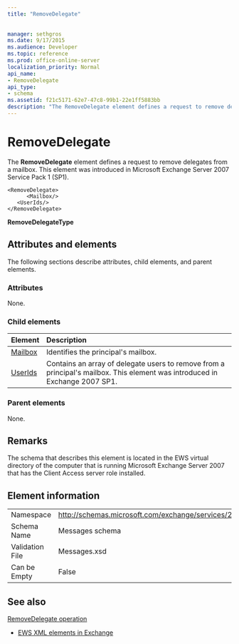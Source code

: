 ```yaml
---
title: "RemoveDelegate"
 
 
manager: sethgros
ms.date: 9/17/2015
ms.audience: Developer
ms.topic: reference
ms.prod: office-online-server
localization_priority: Normal
api_name:
- RemoveDelegate
api_type:
- schema
ms.assetid: f21c5171-62e7-47c8-99b1-22e1ff5883bb
description: "The RemoveDelegate element defines a request to remove delegates from a mailbox. This element was introduced in Microsoft Exchange Server 2007 Service Pack 1 (SP1)."
---
```


# RemoveDelegate

The **RemoveDelegate** element defines a request to remove delegates from a mailbox. This element was introduced in Microsoft Exchange Server 2007 Service Pack 1 (SP1). 
  
```
<RemoveDelegate>
      <Mailbox/>
   <UserIds/>
</RemoveDelegate>
```

 **RemoveDelegateType**
## Attributes and elements

The following sections describe attributes, child elements, and parent elements.
  
### Attributes

None.
  
### Child elements

|**Element**|**Description**|
|:-----|:-----|
|[Mailbox](mailbox.md) <br/> |Identifies the principal's mailbox.  <br/> |
|[UserIds](userids.md) <br/> |Contains an array of delegate users to remove from a principal's mailbox. This element was introduced in Exchange 2007 SP1.  <br/> |
   
### Parent elements

None.
  
## Remarks

The schema that describes this element is located in the EWS virtual directory of the computer that is running Microsoft Exchange Server 2007 that has the Client Access server role installed.
  
## Element information

|||
|:-----|:-----|
|Namespace  <br/> |http://schemas.microsoft.com/exchange/services/2006/messages  <br/> |
|Schema Name  <br/> |Messages schema  <br/> |
|Validation File  <br/> |Messages.xsd  <br/> |
|Can be Empty  <br/> |False  <br/> |
   
## See also



[RemoveDelegate operation](removedelegate-operation.md)


- [EWS XML elements in Exchange](ews-xml-elements-in-exchange.md)

